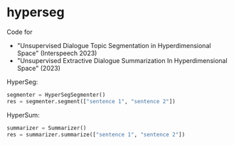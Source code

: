 # hyperseg
Code for 
- "Unsupervised Dialogue Topic Segmentation in Hyperdimensional Space" (Interspeech 2023)
- "Unsupervised Extractive Dialogue Summarization In Hyperdimensional Space" (2023)


HyperSeg:
```python
segmenter = HyperSegSegmenter()
res = segmenter.segment(["sentence 1", "sentence 2"])
```

HyperSum:
```python
summarizer = Summarizer()
res = summarizer.summarize(["sentence 1", "sentence 2"])
```
